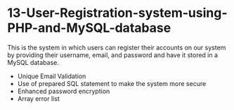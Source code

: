 # 13-User-Registration-system-using-PHP-and-MySQL-database
This is the system in which users can register their accounts on our system by providing their username, email, and password and have it stored in a MySQL database. <br>

- Unique Email Validation
- Use of prepared SQL statement to make the system more secure
- Enhanced password encryption
- Array error list
